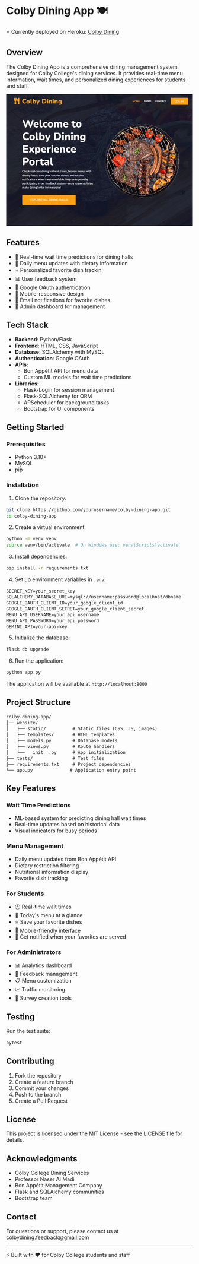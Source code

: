 # Colby Dining App 🍽️

⭐ Currently deployed on Heroku: [Colby Dining](https://colby-dining-a5fb6bcb774e.herokuapp.com/)

## Overview
The Colby Dining App is a comprehensive dining management system designed for Colby College's dining services. It provides real-time menu information, wait times, and personalized dining experiences for students and staff.
<p align="center">
  <img src="website/static/img/readme.png" alt="Screenshot of Landing Page">
</p>

## Features
- 📱 Real-time wait time predictions for dining halls
- 🍳 Daily menu updates with dietary information
- ⭐ Personalized favorite dish trackin
- 📊 User feedback system
- 🔐 Google OAuth authentication
- 📱 Mobile-responsive design
- 💌 Email notifications for favorite dishes
- 👥 Admin dashboard for management

## Tech Stack
- **Backend**: Python/Flask
- **Frontend**: HTML, CSS, JavaScript
- **Database**: SQLAlchemy with MySQL
- **Authentication**: Google OAuth
- **APIs**: 
  - Bon Appétit API for menu data
  - Custom ML models for wait time predictions
- **Libraries**:
  - Flask-Login for session management
  - Flask-SQLAlchemy for ORM
  - APScheduler for background tasks
  - Bootstrap for UI components

## Getting Started

### Prerequisites
- Python 3.10+
- MySQL
- pip

### Installation

1. Clone the repository:
```bash
git clone https://github.com/yourusername/colby-dining-app.git
cd colby-dining-app
```

2. Create a virtual environment:
```bash
python -m venv venv
source venv/bin/activate  # On Windows use: venv\Scripts\activate
```

3. Install dependencies:
```bash
pip install -r requirements.txt
```

4. Set up environment variables in `.env`:
```env
SECRET_KEY=your_secret_key
SQLALCHEMY_DATABASE_URI=mysql://username:password@localhost/dbname
GOOGLE_OAUTH_CLIENT_ID=your_google_client_id
GOOGLE_OAUTH_CLIENT_SECRET=your_google_client_secret
MENU_API_USERNAME=your_api_username
MENU_API_PASSWORD=your_api_password
GEMINI_API=your-api-key
```

5. Initialize the database:
```bash
flask db upgrade
```

6. Run the application:
```bash
python app.py
```

The application will be available at `http://localhost:8000`

## Project Structure
```
colby-dining-app/
├── website/
│   ├── static/          # Static files (CSS, JS, images)
│   ├── templates/       # HTML templates
│   ├── models.py        # Database models
│   ├── views.py         # Route handlers
│   └── __init__.py      # App initialization
├── tests/               # Test files
├── requirements.txt     # Project dependencies
└── app.py              # Application entry point
```

## Key Features

### Wait Time Predictions
- ML-based system for predicting dining hall wait times
- Real-time updates based on historical data
- Visual indicators for busy periods

### Menu Management
- Daily menu updates from Bon Appétit API
- Dietary restriction filtering
- Nutritional information display
- Favorite dish tracking

### For Students
- 🕒 Real-time wait times
- 🍜 Today's menu at a glance
- ⭐ Save your favorite dishes
- 📱 Mobile-friendly interface
- 📧 Get notified when your favorites are served

### For Administrators
- 📊 Analytics dashboard
- 💭 Feedback management
- 📋 Menu customization
- 📈 Traffic monitoring
- 📑 Survey creation tools

## Testing
Run the test suite:
```bash
pytest
```

## Contributing
1. Fork the repository
2. Create a feature branch
3. Commit your changes
4. Push to the branch
5. Create a Pull Request

## License
This project is licensed under the MIT License - see the LICENSE file for details.

## Acknowledgments
- Colby College Dining Services
- Professor Naser Al Madi
- Bon Appétit Management Company
- Flask and SQLAlchemy communities
- Bootstrap team

## Contact
For questions or support, please contact us at colbydining.feedback@gmail.com

---
⚡ Built with ❤️ for Colby College students and staff


